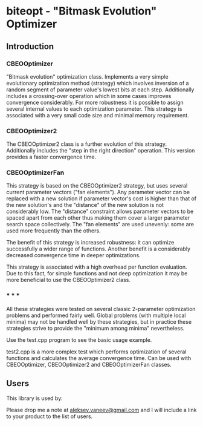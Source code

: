 # biteopt - "Bitmask Evolution" Optimizer #
## Introduction ##

### CBEOOptimizer ###

"Bitmask evolution" optimization class. Implements a very simple
evolutionary optimization method (strategy) which involves inversion of a
random segment of parameter value's lowest bits at each step. Additionally
includes a crossing-over operation which in some cases improves convergence
considerably. For more robustness it is possible to assign several internal
values to each optimization parameter. This strategy is associated with
a very small code size and minimal memory requirement.

### CBEOOptimizer2 ###

The CBEOOptimizer2 class is a further evolution of this strategy. Additionally
includes the "step in the right direction" operation. This version provides a
faster convergence time.

### CBEOOptimizerFan ###

This strategy is based on the CBEOOptimizer2 strategy, but uses several
current parameter vectors ("fan elements"). Any parameter vector can be
replaced with a new solution if parameter vector's cost is higher than that
of the new solution's and the "distance" of the new solution is not
considerably low. The "distance" constraint allows parameter vectors to be
spaced apart from each other thus making them cover a larger parameter search
space collectively. The "fan elements" are used unevenly: some are used more
frequently than the others.

The benefit of this strategy is increased robustness: it can optimize
successfully a wider range of functions. Another benefit is a considerably
decreased convergence time in deeper optimizations.

This strategy is associated with a high overhead per function evaluation.
Due to this fact, for simple functions and not deep optimization it may be
more beneficial to use the CBEOOptimizer2 class.

### * * * ###

All these strategies were tested on several classic 2-parameter optimization
problems and performed fairly well. Global problems (with multiple local
minima) may not be handled well by these strategies, but in practice these
strategies strive to provide the "minimum among minima" nevertheless.

Use the test.cpp program to see the basic usage example.

test2.cpp is a more complex test which performs optimization of several
functions and calculates the average convergence time. Can be used with
CBEOOptimizer, CBEOOptimizer2 and CBEOOptimizerFan classes.

## Users ##
This library is used by:

Please drop me a note at aleksey.vaneev@gmail.com and I will include a link to
your product to the list of users.
